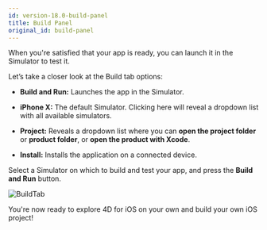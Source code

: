 ```yaml
---
id: version-18.0-build-panel
title: Build Panel
original_id: build-panel
---
```


When you're satisfied that your app is ready, you can launch it in the Simulator to test it.

Let’s take a closer look at the Build tab options:

* **Build and Run:** Launches the app in the Simulator.

* **iPhone X:** The default Simulator. Clicking here will reveal a dropdown list with all available simulators.

* **Project:** Reveals a dropdown list where you can **open the project folder** or **product folder**, or **open the product with Xcode**.

* **Install:** Installs the application on a connected device.

Select a Simulator on which to build and test your app, and press the **Build and Run** button.

![BuildTab](assets/en/project-editor/Build-Tab-4D-for-iOS.png)

You're now ready to explore 4D for iOS on your own and build your own iOS project!

